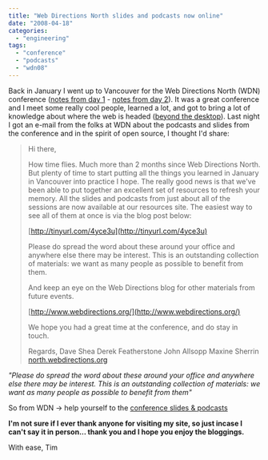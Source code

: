 ```yaml
---
title: "Web Directions North slides and podcasts now online"
date: "2008-04-18"
categories: 
  - "engineering"
tags: 
  - "conference"
  - "podcasts"
  - "wdn08"
---
```


Back in January I went up to Vancouver for the Web Directions North (WDN) conference ([notes from day 1](http://www.csskarma.com/blog/?p=50 "WDN08 - day 1 notes") - [notes from day 2](http://www.csskarma.com/blog/?p=51 "WDN08 - day 2 notes")). It was a great conference and I meet some really cool people, learned a lot, and got to bring a lot of knowledge about where the web is headed ([beyond the desktop](http://www.webdirections.org/resources/wdn08-allsopp-shea/ "where's your web at?")). Last night I got an e-mail from the folks at WDN about the podcasts and slides from the conference and in the spirit of open source, I thought I'd share:

> Hi there,
> 
> How time flies. Much more than 2 months since Web Directions North. But plenty of time to start putting all the things you learned in January in Vancouver into practice I hope. The really good news is that we've been able to put together an excellent set of resources to refresh your memory. All the slides and podcasts from just about all of the sessions are now available at our resources site. The easiest way to see all of them at once is via the blog post below:
> 
> [http://tinyurl.com/4yce3u](http://tinyurl.com/4yce3u)
> 
> Please do spread the word about these around your office and anywhere else there may be interest. This is an outstanding collection of materials: we want as many people as possible to benefit from them.
> 
> And keep an eye on the Web Directions blog for other materials from future events.
> 
> [http://www.webdirections.org/](http://www.webdirections.org/)
> 
> We hope you had a great time at the conference, and do stay in touch.
> 
> Regards, Dave Shea Derek Featherstone John Allsopp Maxine Sherrin [north.webdirections.org](http://north.webdirections.org/)

_"Please do spread the word about these around your office and anywhere else there may be interest. This is an outstanding collection of materials: we want as many people as possible to benefit from them"_

So from WDN -> help yourself to the [conference slides & podcasts](http://www.webdirections.org/blog/all-web-directions-north-slides-and-podcasts-now-online/ "WDN podcasts & slides")

**I'm not sure if I ever thank anyone for visiting my site, so just incase I can't say it in person... thank you and I hope you enjoy the bloggings.**

With ease, Tim
